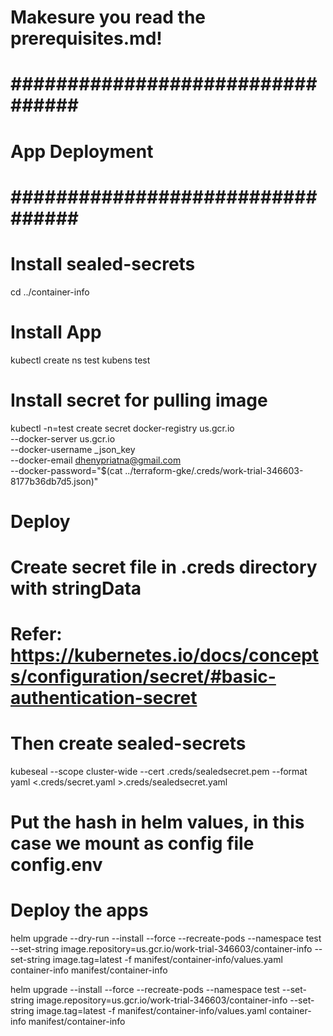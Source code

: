 # Makesure you read the prerequisites.md!

# ################################# #
#          App Deployment           #
# ################################# #

# Install sealed-secrets
cd ../container-info

# Install App
kubectl create ns test
kubens test

# Install secret for pulling image
kubectl -n=test create secret docker-registry us.gcr.io \
  --docker-server us.gcr.io \
  --docker-username _json_key \
  --docker-email dhenypriatna@gmail.com \
  --docker-password="$(cat ../terraform-gke/.creds/work-trial-346603-8177b36db7d5.json)"

# Deploy
# Create secret file in .creds directory with stringData
# Refer: https://kubernetes.io/docs/concepts/configuration/secret/#basic-authentication-secret

# Then create sealed-secrets
kubeseal --scope cluster-wide --cert .creds/sealedsecret.pem --format yaml <.creds/secret.yaml >.creds/sealedsecret.yaml

# Put the hash in helm values, in this case we mount as config file config.env

# Deploy the apps
helm upgrade --dry-run --install --force --recreate-pods --namespace test --set-string image.repository=us.gcr.io/work-trial-346603/container-info --set-string image.tag=latest -f manifest/container-info/values.yaml container-info manifest/container-info

helm upgrade --install --force --recreate-pods --namespace test --set-string image.repository=us.gcr.io/work-trial-346603/container-info --set-string image.tag=latest -f manifest/container-info/values.yaml container-info manifest/container-info
